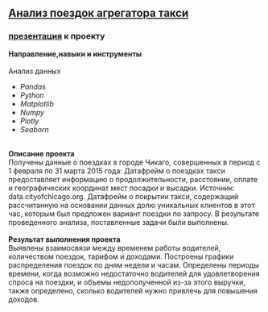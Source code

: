 ## [Анализ поездок агрегатора такси](https://github.com/OrlovaD/Portfolio/blob/main/Pet-Projects/Taxi/chicago_taxi_project.ipynb) 
### [презентация](https://docs.google.com/presentation/d/1G1Jrb1OMHRlsr5KW3-w7foWYvPqIX9FSvnAkJNo3Npw/edit?usp=sharing) к проекту

**Направление,навыки и инструменты**<br />
<br />Анализ данных
* _Pandas_
* _Python_
* _Matplotlib_
* _Numpy_
* _Plotly_
* _Seaborn_

<br />**Описание проекта**<br />
Получены данные о поездках в городе Чикаго, совершенных в период с 1 февраля по 31 марта 2015 года: Датафрейм о поездках такси предоставляет информацию о продолжительности, расстоянии, оплате и географических координат мест посадки и высадки. Источник: data.cityofchicago.org.  Датафрейм о покрытии такси, содержащий рассчитанную на основании данных долю уникальных клиентов в этот час, которым был предложен вариант поездки по запросу. В результате проведенного анализа, поставленные задачи были выполнены.<br />
<br />**Результат выполнения проекта**<br />
Выявлены взаимосвязи между временем работы водителей, количеством поездок, тарифом и доходами. Построены графики распределения поездок по дням недели и часам. Определены периоды времени, когда возможно недостаточно водителей для удовлетворения спроса на поездки, и объемы недополученной из-за этого выручки, также определено, сколько водителей нужно привлечь для повышения доходов. <br />


